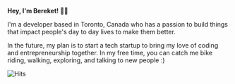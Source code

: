 **Hey, I'm Bereket! 👋🏽**

I'm a developer based in Toronto, Canada who has a passion to build things that impact people's day to day lives to make them better.

In the future, my plan is to start a tech startup to bring my love of coding and entrepreneurship together.
In my free time, you can catch me bike riding, walking, exploring, and talking to new people :) <br>

![Hits](https://hits.link/hits?url=https://github.com/heybereket&bgRight=FAA0A0&bgLeft=555)
